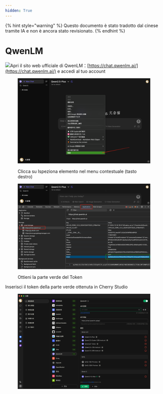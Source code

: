 ```yaml
---
hidden: True
---
```


{% hint style="warning" %}
Questo documento è stato tradotto dal cinese tramite IA e non è ancora stato revisionato.
{% endhint %}

# QwenLM

![](<../../.gitbook/assets/Google Chrome 2025-01-15 09.28.54 (1).tiff>)Apri il sito web ufficiale di QwenLM：[https://chat.qwenlm.ai/](https://chat.qwenlm.ai/) e accedi al tuo account

<figure><img src="../../.gitbook/assets/image (16).png" alt=""><figcaption><p>Clicca su Ispeziona elemento nel menu contestuale (tasto destro)</p></figcaption></figure>

<figure><img src="../../.gitbook/assets/Google Chrome 2025-01-15 09.30.49.png" alt=""><figcaption><p>Ottieni la parte verde del Token</p></figcaption></figure>

Inserisci il token della parte verde ottenuta in Cherry Studio

<figure><img src="../../.gitbook/assets/image (18).png" alt=""><figcaption></figcaption></figure>